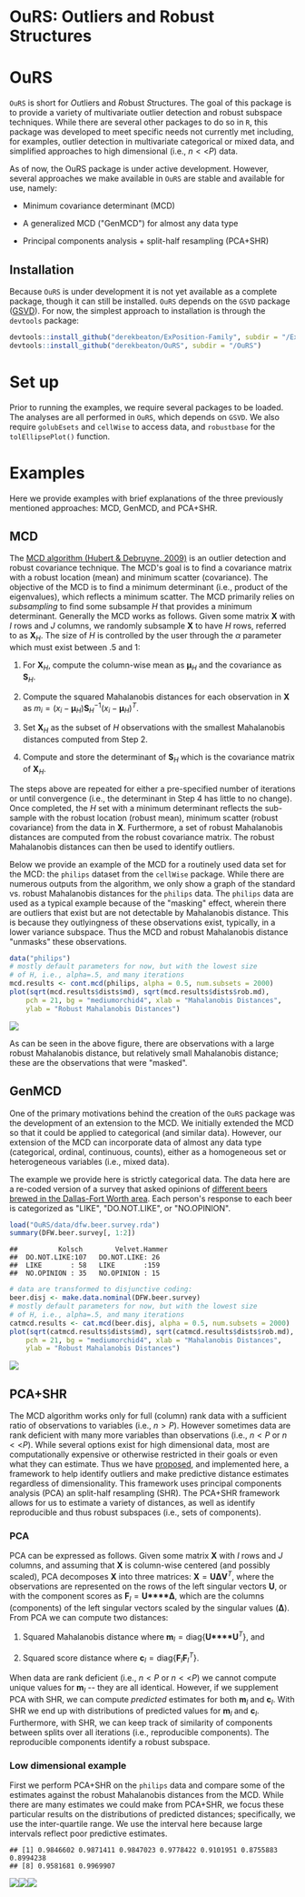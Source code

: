 OuRS: Outliers and Robust Structures
================

OuRS
====

`OuRS` is short for *Ou*tliers and *R*obust *S*tructures. The goal of this package is to provide a variety of multivariate outlier detection and robust subspace techniques. While there are several other packages to do so in `R`, this package was developed to meet specific needs not currently met including, for examples, outlier detection in multivariate categorical or mixed data, and simplified approaches to high dimensional (i.e., *n* &lt; &lt;*P*) data.

As of now, the OuRS package is under active development. However, several approaches we make available in `OuRS` are stable and available for use, namely:

-   Minimum covariance determinant (MCD)

-   A generalized MCD ("GenMCD") for almost any data type

-   Principal components analysis + split-half resampling (PCA+SHR)

Installation
------------

Because `OuRS` is under development it is not yet available as a complete package, though it can still be installed. `OuRS` depends on the `GSVD` package ([GSVD](https://github.com/derekbeaton/ExPosition-Family/tree/master/ExPosition2/GSVD)). For now, the simplest approach to installation is through the `devtools` package:

``` r
devtools::install_github("derekbeaton/ExPosition-Family", subdir = "/ExPosition2/GSVD/Package")
devtools::install_github("derekbeaton/OuRS", subdir = "/OuRS")
```

Set up
======

Prior to running the examples, we require several packages to be loaded. The analyses are all performed in `OuRS`, which depends on `GSVD`. We also require `golubEsets` and `cellWise` to access data, and `robustbase` for the `tolEllipsePlot()` function.

Examples
========

Here we provide examples with brief explanations of the three previously mentioned approaches: MCD, GenMCD, and PCA+SHR.

MCD
---

The [MCD algorithm (Hubert & Debruyne, 2009)](https://onlinelibrary.wiley.com/doi/full/10.1002/wics.61) is an outlier detection and robust covariance technique. The MCD's goal is to find a covariance matrix with a robust location (mean) and minimum scatter (covariance). The objective of the MCD is to find a minimum determinant (i.e., product of the eigenvalues), which reflects a minimum scatter. The MCD primarily relies on *subsampling* to find some subsample *H* that provides a minimum determinant. Generally the MCD works as follows. Given some matrix **X** with *I* rows and *J* columns, we randomly subsample **X** to have *H* rows, referred to as **X**<sub>*H*</sub>. The size of *H* is controlled by the user through the *α* parameter which must exist between .5 and 1:

1.  For **X**<sub>*H*</sub>, compute the column-wise mean as **μ**<sub>*H*</sub> and the covariance as **S**<sub>*H*</sub>.

2.  Compute the squared Mahalanobis distances for each observation in **X** as *m*<sub>*i*</sub> = (*x*<sub>*i*</sub> − **μ**<sub>*H*</sub>)**S**<sub>*H*</sub><sup>−1</sup>(*x*<sub>*i*</sub> − **μ**<sub>*H*</sub>)<sup>*T*</sup>.

3.  Set **X**<sub>*H*</sub> as the subset of *H* observations with the smallest Mahalanobis distances computed from Step 2.

4.  Compute and store the determinant of **S**<sub>*H*</sub> which is the covariance matrix of **X**<sub>*H*</sub>.

The steps above are repeated for either a pre-specified number of iterations or until convergence (i.e., the determinant in Step 4 has little to no change). Once completed, the *H* set with a minimum determinant reflects the sub-sample with the robust location (robust mean), minimum scatter (robust covariance) from the data in **X**. Furthermore, a set of robust Mahalanobis distances are computed from the robust covariance matrix. The robust Mahalanobis distances can then be used to identify outliers.

Below we provide an example of the MCD for a routinely used data set for the MCD: the `philips` dataset from the `cellWise` package. While there are numerous outputs from the algorithm, we only show a graph of the standard vs. robust Mahalanobis distances for the `philips` data. The `philips` data are used as a typical example because of the "masking" effect, wherein there are outliers that exist but are not detectable by Mahalanobis distance. This is because they outlyingness of these observations exist, typically, in a lower variance subspace. Thus the MCD and robust Mahalanobis distance "unmasks" these observations.

``` r
data("philips")
# mostly default parameters for now, but with the lowest size
# of H, i.e., alpha=.5, and many iterations
mcd.results <- cont.mcd(philips, alpha = 0.5, num.subsets = 2000)
plot(sqrt(mcd.results$dists$md), sqrt(mcd.results$dists$rob.md), 
    pch = 21, bg = "mediumorchid4", xlab = "Mahalanobis Distances", 
    ylab = "Robust Mahalanobis Distances")
```

![](README_files/figure-markdown_github/unnamed-chunk-3-1.png)

As can be seen in the above figure, there are observations with a large robust Mahalanobis distance, but relatively small Mahalanobis distance; these are the observations that were "masked".

GenMCD
------

One of the primary motivations behind the creation of the `OuRS` package was the development of an extension to the MCD. We initially extended the MCD so that it could be applied to categorical (and similar data). However, our extension of the MCD can incorporate data of almost any data type (categorical, ordinal, continuous, counts), either as a homogeneous set or heterogeneous variables (i.e., mixed data).

The example we provide here is strictly categorical data. The data here are a re-coded version of a survey that asked opinions of [different beers brewed in the Dallas-Fort Worth area](http://www.dallasobserver.com/restaurants/dfws-favorite-local-beer-as-proven-by-an-actual-scientist-7024953). Each person's response to each beer is categorized as "LIKE", "DO.NOT.LIKE", or "NO.OPINION".

``` r
load("OuRS/data/dfw.beer.survey.rda")
summary(DFW.beer.survey[, 1:2])
```

    ##          Kolsch        Velvet.Hammer
    ##  DO.NOT.LIKE:107   DO.NOT.LIKE: 26  
    ##  LIKE       : 58   LIKE       :159  
    ##  NO.OPINION : 35   NO.OPINION : 15

``` r
# data are transformed to disjunctive coding:
beer.disj <- make.data.nominal(DFW.beer.survey)
# mostly default parameters for now, but with the lowest size
# of H, i.e., alpha=.5, and many iterations
catmcd.results <- cat.mcd(beer.disj, alpha = 0.5, num.subsets = 2000)
plot(sqrt(catmcd.results$dists$md), sqrt(catmcd.results$dists$rob.md), 
    pch = 21, bg = "mediumorchid4", xlab = "Mahalanobis Distances", 
    ylab = "Robust Mahalanobis Distances")
```

![](README_files/figure-markdown_github/unnamed-chunk-4-1.png)

PCA+SHR
-------

The MCD algorithm works only for full (column) rank data with a sufficient ratio of observations to variables (i.e., *n* &gt; *P*). However sometimes data are rank deficient with many more variables than observations (i.e., *n* &lt; *P* or *n* &lt; &lt;*P*). While several options exist for high dimensional data, most are computationally expensive or otherwise restricted in their goals or even what they can estimate. Thus we have [proposed](http://ww2.amstat.org/meetings/jsm/2018/onlineprogram/AbstractDetails.cfm?abstractid=330168), and implemented here, a framework to help identify outliers and make predictive distance estimates regardless of dimensionality. This framework uses principal components analysis (PCA) an split-half resampling (SHR). The PCA+SHR framework allows for us to estimate a variety of distances, as well as identify reproducible and thus robust subspaces (i.e., sets of components).

### PCA

PCA can be expressed as follows. Given some matrix **X** with *I* rows and *J* columns, and assuming that **X** is column-wise centered (and possibly scaled), PCA decomposes **X** into three matrices: **X** = **U****Δ****V**<sup>*T*</sup>, where the observations are represented on the rows of the left singular vectors **U**, or with the component scores as **F**<sub>*I*</sub> = **U****Δ**, which are the columns (components) of the left singular vectors scaled by the singular values (**Δ**). From PCA we can compute two distances:

1.  Squared Mahalanobis distance where **m**<sub>*I*</sub> = diag{**U****U**<sup>*T*</sup>}, and

2.  Squared score distance where **c**<sub>*I*</sub> = diag{**F**<sub>*I*</sub>**F**<sub>*I*</sub><sup>*T*</sup>}.

When data are rank deficient (i.e., *n* &lt; *P* or *n* &lt; &lt;*P*) we cannot compute unique values for **m**<sub>*I*</sub> -- they are all identical. However, if we supplement PCA with SHR, we can compute *predicted* estimates for both **m**<sub>*I*</sub> and **c**<sub>*I*</sub>. With SHR we end up with distributions of predicted values for **m**<sub>*I*</sub> and **c**<sub>*I*</sub>. Furthermore, with SHR, we can keep track of similarity of components between splits over all iterations (i.e., reproducible components). The reproducible components identify a robust subspace.

### Low dimensional example

First we perform PCA+SHR on the `philips` data and compare some of the estimates against the robust Mahalanobis distances from the MCD. While there are many estimates we could make from PCA+SHR, we focus these particular results on the distributions of predicted distances; specifically, we use the inter-quartile range. We use the interval here because large intervals reflect poor predictive estimates.

    ## [1] 0.9846602 0.9871411 0.9847023 0.9778422 0.9101951 0.8755883 0.8994238
    ## [8] 0.9581681 0.9969907

![](README_files/figure-markdown_github/unnamed-chunk-5-1.png)![](README_files/figure-markdown_github/unnamed-chunk-5-2.png)![](README_files/figure-markdown_github/unnamed-chunk-5-3.png)
